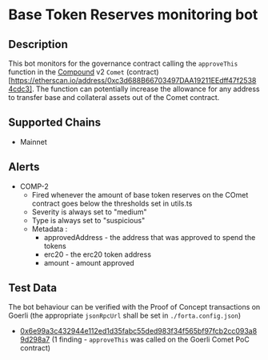 # Base Token Reserves monitoring bot

## Description

This bot monitors for the governance contract calling the `approveThis` function in the [Compound](https://compound.finance/) v2 `Comet` (contract)[https://etherscan.io/address/0xc3d688B66703497DAA19211EEdff47f25384cdc3]. The function can potentially increase the allowance for any address to transfer base and collateral assets out of the Comet contract. 
## Supported Chains
- Mainnet
  
## Alerts

- COMP-2
  - Fired whenever the amount of base token reserves on the COmet contract goes below the thresholds set in utils.ts
  - Severity is always set to "medium" 
  - Type is always set to "suspicious"
  - Metadata :
    - approvedAddress - the address that was approved to spend the tokens
    - erc20 - the erc20 token address
    - amount - amount approved

## Test Data

The bot behaviour can be verified with the Proof of Concept transactions on Goerli (the appropriate `jsonRpcUrl` shall be set in `./forta.config.json`)

- [0x6e99a3c432944e112ed1d35fabc55ded983f34f565bf97fcb2cc093a89d298a7](https://goerli.etherscan.io/tx/0x6e99a3c432944e112ed1d35fabc55ded983f34f565bf97fcb2cc093a89d298a7) (1 finding - `approveThis` was called on the Goerli Comet PoC contract)
